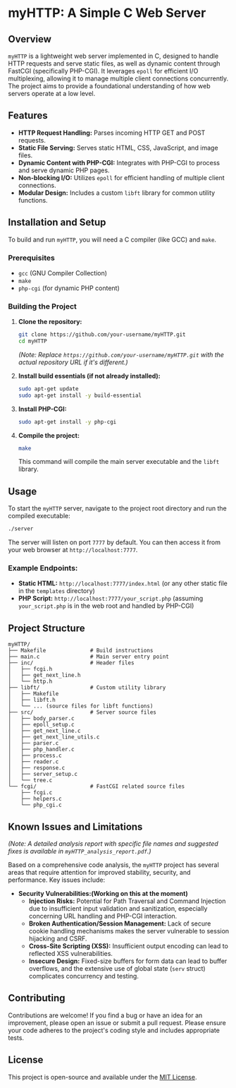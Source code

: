 # myHTTP: A Simple C Web Server

## Overview

`myHTTP` is a lightweight web server implemented in C, designed to handle HTTP requests and serve static files, as well as dynamic content through FastCGI (specifically PHP-CGI). It leverages `epoll` for efficient I/O multiplexing, allowing it to manage multiple client connections concurrently. The project aims to provide a foundational understanding of how web servers operate at a low level.

## Features

*   **HTTP Request Handling:** Parses incoming HTTP GET and POST requests.
*   **Static File Serving:** Serves static HTML, CSS, JavaScript, and image files.
*   **Dynamic Content with PHP-CGI:** Integrates with PHP-CGI to process and serve dynamic PHP pages.
*   **Non-blocking I/O:** Utilizes `epoll` for efficient handling of multiple client connections.
*   **Modular Design:** Includes a custom `libft` library for common utility functions.

## Installation and Setup

To build and run `myHTTP`, you will need a C compiler (like GCC) and `make`.

### Prerequisites

*   `gcc` (GNU Compiler Collection)
*   `make`
*   `php-cgi` (for dynamic PHP content)

### Building the Project

1.  **Clone the repository:**
    ```bash
    git clone https://github.com/your-username/myHTTP.git
    cd myHTTP
    ```
    *(Note: Replace `https://github.com/your-username/myHTTP.git` with the actual repository URL if it's different.)*

2.  **Install build essentials (if not already installed):**
    ```bash
    sudo apt-get update
    sudo apt-get install -y build-essential
    ```

3.  **Install PHP-CGI:**
    ```bash
    sudo apt-get install -y php-cgi
    ```

4.  **Compile the project:**
    ```bash
    make
    ```
    This command will compile the main server executable and the `libft` library.

## Usage

To start the `myHTTP` server, navigate to the project root directory and run the compiled executable:

```bash
./server
```

The server will listen on port `7777` by default. You can then access it from your web browser at `http://localhost:7777`.

### Example Endpoints:

*   **Static HTML:** `http://localhost:7777/index.html` (or any other static file in the `templates` directory)
*   **PHP Script:** `http://localhost:7777/your_script.php` (assuming `your_script.php` is in the web root and handled by PHP-CGI)

## Project Structure

```
myHTTP/
├── Makefile              # Build instructions
├── main.c                # Main server entry point
├── inc/                  # Header files
│   ├── fcgi.h
│   ├── get_next_line.h
│   └── http.h
├── libft/                # Custom utility library
│   ├── Makefile
│   ├── libft.h
│   └── ... (source files for libft functions)
├── src/                  # Server source files
│   ├── body_parser.c
│   ├── epoll_setup.c
│   ├── get_next_line.c
│   ├── get_next_line_utils.c
│   ├── parser.c
│   ├── php_handler.c
│   ├── process.c
│   ├── reader.c
│   ├── response.c
│   ├── server_setup.c
│   └── tree.c
└── fcgi/                 # FastCGI related source files
    ├── fcgi.c
    ├── helpers.c
    └── php_cgi.c
```

## Known Issues and Limitations

*(Note: A detailed analysis report with specific file names and suggested fixes is available in `myHTTP_analysis_report.pdf`.)*

Based on a comprehensive code analysis, the `myHTTP` project has several areas that require attention for improved stability, security, and performance. Key issues include:

*   **Security Vulnerabilities:(Working on this at the moment)**
    *   **Injection Risks:** Potential for Path Traversal and Command Injection due to insufficient input validation and sanitization, especially concerning URL handling and PHP-CGI interaction.
    *   **Broken Authentication/Session Management:** Lack of secure cookie handling mechanisms makes the server vulnerable to session hijacking and CSRF.
    *   **Cross-Site Scripting (XSS):** Insufficient output encoding can lead to reflected XSS vulnerabilities.
    *   **Insecure Design:** Fixed-size buffers for form data can lead to buffer overflows, and the extensive use of global state (`serv` struct) complicates concurrency and testing.
      
## Contributing

Contributions are welcome! If you find a bug or have an idea for an improvement, please open an issue or submit a pull request. Please ensure your code adheres to the project's coding style and includes appropriate tests.

## License

This project is open-source and available under the [MIT License](LICENSE).

